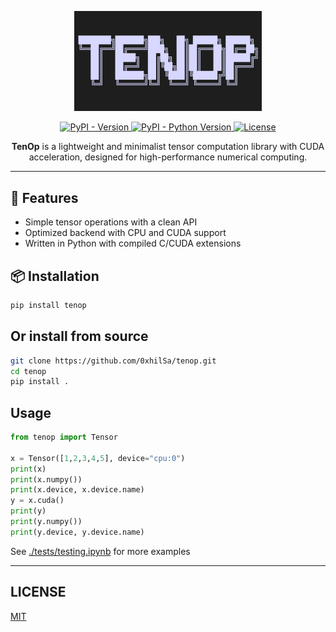 <p align="center">
  <img src="./docs/tenop.png" alt="Tenop Logo" width="300">
</p>

<div align="center">
  <a href="https://pypi.org/project/tenop/">
    <img src="https://img.shields.io/pypi/v/tenop" alt="PyPI - Version">
  </a>
  <a href="https://pypi.org/project/tenop/">
    <img src="https://img.shields.io/pypi/pyversions/tenop" alt="PyPI - Python Version">
  </a>
  <a href="https://github.com/0xhilSa/tenop/blob/master/LICENSE">
    <img src="https://img.shields.io/github/license/0xhilSa/tenop" alt="License">
  </a>
</div>


<p align="center">
  <strong>TenOp</strong> is a lightweight and minimalist tensor computation library with CUDA acceleration, designed for high-performance numerical computing.
</p>

---

## 🚀 Features

- Simple tensor operations with a clean API
- Optimized backend with CPU and CUDA support
- Written in Python with compiled C/CUDA extensions

## 📦 Installation
```bash
pip install tenop
```

## Or install from source
```bash
git clone https://github.com/0xhilSa/tenop.git
cd tenop
pip install .
```

## Usage
```python
from tenop import Tensor

x = Tensor([1,2,3,4,5], device="cpu:0")
print(x)
print(x.numpy())
print(x.device, x.device.name)
y = x.cuda()
print(y)
print(y.numpy())
print(y.device, y.device.name)
```
See [./tests/testing.ipynb](./tests/testing.ipynb) for more examples

---

## LICENSE
[MIT](./LICENSE)
